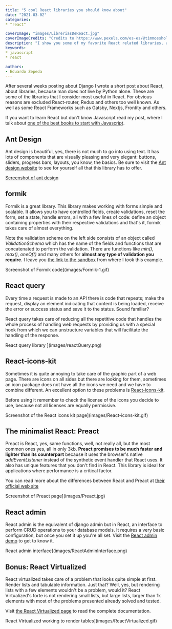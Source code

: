 ```yaml
---
title: "5 cool React libraries you should know about"
date: "2021-03-02"
categories:
* "react"

coverImage: "images/LibreriasDeReact.jpg"
coverImageCredits: "Credits to https://www.pexels.com/es-es/@timmossholder/"
description: "I show you some of my favorite React related libraries, and some videos so you can see them in action working."
keywords:
* javascript
* react

authors:
- Eduardo Zepeda
---
```


After several weeks posting about Django I wrote a short post about React, about libraries, because man does not live by Python alone. These are some of the libraries that I consider most useful in React. For obvious reasons are excluded React-router, Redux and others too well known. As well as some React Frameworks such as Gatsby, Nextjs, Frontity and others.

If you want to learn React but don't know Javascript read my post, where I talk about [one of the best books to start with Javascript](/the-best-book-to-learn-modern-javascript/).

## Ant Design

Ant design is beautiful, yes, there is not much to go into using text. It has lots of components that are visually pleasing and very elegant: buttons, sliders, progress bars, layouts, you know, the basics. Be sure to visit the [Ant design website](https://ant.design/) to see for yourself all that this library has to offer.

[Screenshot of ant design](images/Ant-design.gif)

## formik

Formik is a great library. This library makes working with forms simple and scalable. It allows you to have controlled fields, create validations, reset the form, set a state, handle errors, all with a few lines of code: define an object containing properties with their respective validations and that's it, formik takes care of almost everything.

Note the validation scheme on the left side consists of an object called _ValidationSchema_ which has the name of the fields and functions that are concatenated to perform the validation. There are functions like _min()_, _max()_, _oneOf()_ and many others for **almost any type of validation you require.** I leave you [the link to the sandbox](https://codesandbox.io/s/zkrk5yldz?file=/index.js) [](https://codesandbox.io/s/zkrk5yldz?file=/index.js) from where I took this example.

Screenshot of Formik code](images/Formik-1.gif)

## React query

Every time a request is made to an API there is code that repeats; make the request, display an element indicating that content is being loaded, receive the error or success status and save it to the status. Sound familiar?

React query takes care of reducing all the repetitive code that handles the whole process of handling web requests by providing us with a special hook from which we can unstructure variables that will facilitate the handling of the response.

React query library ](images/reactQuery.png)

## React-icons-kit

Sometimes it is quite annoying to take care of the graphic part of a web page. There are icons on all sides but there are looking for them, sometimes an icon package does not have all the icons we need and we have to combine different. An excellent option to these problems is [React-icons-kit](https://react-icons-kit.now.sh/).

Before using it remember to check the license of the icons you decide to use, because not all licenses are equally permissive.

Screenshot of the React icons kit page](images/React-icons-kit.gif)

## The minimalist React: Preact

Preact is React, yes, same functions, well, not really all, but the most common ones yes, all in only 3kb. **Preact promises to be much faster and lighter than its counterpart** because it uses the browser's native _addEventListener_ instead of the synthetic event handler that React uses. It also has unique features that you don't find in React. This library is ideal for applications where performance is a critical factor.

You can read more about the differences between React and Preact at [their official web site](https://preactjs.com/guide/v10/differences-to-react/)

Screenshot of Preact page](images/Preact.jpg)

## React admin

React admin is the equivalent of django admin but in React, an interface to perform CRUD operations to your database models. It requires a very basic configuration, but once you set it up you're all set. Visit the [React admin demo](https://marmelab.com/react-admin-demo/#/) to get to know it.

React admin interface](images/ReactAdminInterface.png)

## Bonus: React Virtualized

React virtualized takes care of a problem that looks quite simple at first. Render lists and tabulable information. Just that? Well, yes, but rendering lists with a few elements wouldn't be a problem, would it? React Virtualized's forte is not rendering small lists, but large lists, larger than 1k elements with most of the problems presented already solved and tested.

Visit [the React Virtualized page](https://bvaughn.github.io/react-virtualized/#/components/List) to read the complete documentation.

React Virtualized working to render tables](images/ReactVirtualized.gif)